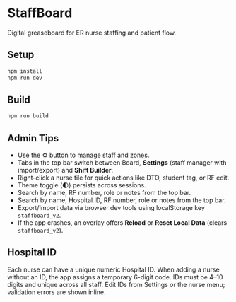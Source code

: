 # StaffBoard

Digital greaseboard for ER nurse staffing and patient flow.

## Setup

```bash
npm install
npm run dev
```

## Build

```bash
npm run build
```

## Admin Tips

- Use the ⚙️ button to manage staff and zones.
- Tabs in the top bar switch between Board, **Settings** (staff manager with import/export) and **Shift Builder**.
- Right-click a nurse tile for quick actions like DTO, student tag, or RF edit.
- Theme toggle (🌓) persists across sessions.
- Search by name, RF number, role or notes from the top bar.
- Search by name, Hospital ID, RF number, role or notes from the top bar.
- Export/Import data via browser dev tools using localStorage key `staffboard_v2`.
- If the app crashes, an overlay offers **Reload** or **Reset Local Data** (clears `staffboard_v2`).

## Hospital ID

Each nurse can have a unique numeric Hospital ID. When adding a nurse without an ID, the app assigns a temporary 6-digit code. IDs must be 4–10 digits and unique across all staff. Edit IDs from Settings or the nurse menu; validation errors are shown inline.
